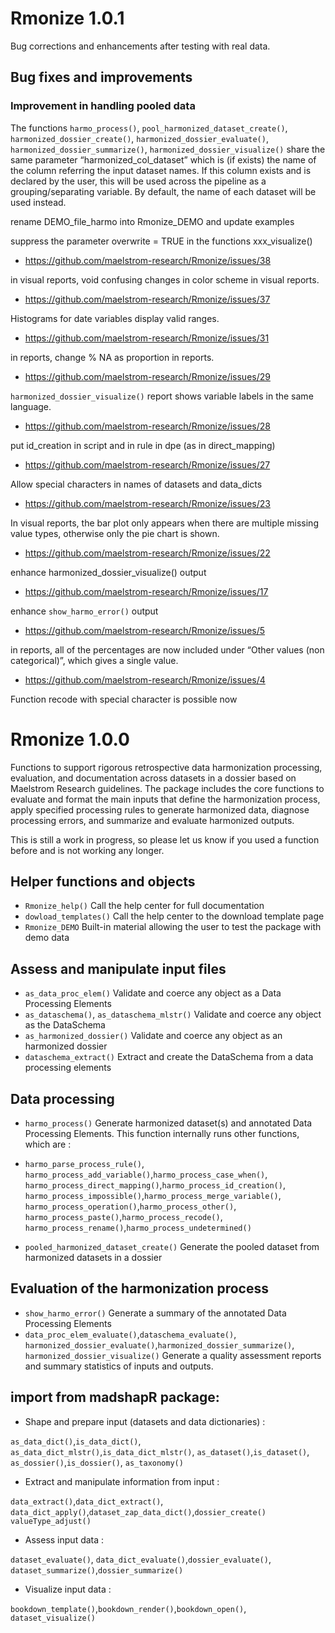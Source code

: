 
# Rmonize 1.0.1

Bug corrections and enhancements after testing with real data.

## Bug fixes and improvements

### Improvement in handling pooled data

The functions `harmo_process()`, `pool_harmonized_dataset_create()`,
`harmonized_dossier_create()`, `harmonized_dossier_evaluate()`,
`harmonized_dossier_summarize()`, `harmonized_dossier_visualize()` share
the same parameter “harmonized_col_dataset” which is (if exists) the
name of the column referring the input dataset names. If this column
exists and is declared by the user, this will be used across the
pipeline as a grouping/separating variable. By default, the name of each
dataset will be used instead.

rename DEMO_file_harmo into Rmonize_DEMO and update examples

suppress the parameter overwrite = TRUE in the functions xxx_visualize()

- <https://github.com/maelstrom-research/Rmonize/issues/38>

in visual reports, void confusing changes in color scheme in visual
reports.

- <https://github.com/maelstrom-research/Rmonize/issues/37>

Histograms for date variables display valid ranges.

- <https://github.com/maelstrom-research/Rmonize/issues/31>

in reports, change % NA as proportion in reports.

- <https://github.com/maelstrom-research/Rmonize/issues/29>

`harmonized_dossier_visualize()` report shows variable labels in the
same language.

- <https://github.com/maelstrom-research/Rmonize/issues/28>

put id_creation in script and in rule in dpe (as in direct_mapping)

- <https://github.com/maelstrom-research/Rmonize/issues/27>

Allow special characters in names of datasets and data_dicts

- <https://github.com/maelstrom-research/Rmonize/issues/23>

In visual reports, the bar plot only appears when there are multiple
missing value types, otherwise only the pie chart is shown.

- <https://github.com/maelstrom-research/Rmonize/issues/22>

enhance harmonized_dossier_visualize() output

- <https://github.com/maelstrom-research/Rmonize/issues/17>

enhance `show_harmo_error()` output

- <https://github.com/maelstrom-research/Rmonize/issues/5>

in reports, all of the percentages are now included under “Other values
(non categorical)”, which gives a single value.

- <https://github.com/maelstrom-research/Rmonize/issues/4>

Function recode with special character is possible now

# Rmonize 1.0.0

Functions to support rigorous retrospective data harmonization
processing, evaluation, and documentation across datasets in a dossier
based on Maelstrom Research guidelines. The package includes the core
functions to evaluate and format the main inputs that define the
harmonization process, apply specified processing rules to generate
harmonized data, diagnose processing errors, and summarize and evaluate
harmonized outputs.

This is still a work in progress, so please let us know if you used a
function before and is not working any longer.

## Helper functions and objects

- `Rmonize_help()` Call the help center for full documentation
- `dowload_templates()` Call the help center to the download template
  page
- `Rmonize_DEMO` Built-in material allowing the user to test the package
  with demo data

## Assess and manipulate input files

- `as_data_proc_elem()` Validate and coerce any object as a Data
  Processing Elements
- `as_dataschema()`, `as_dataschema_mlstr()` Validate and coerce any
  object as the DataSchema
- `as_harmonized_dossier()` Validate and coerce any object as an
  harmonized dossier
- `dataschema_extract()` Extract and create the DataSchema from a data
  processing elements

## Data processing

- `harmo_process()` Generate harmonized dataset(s) and annotated Data
  Processing Elements. This function internally runs other functions,
  which are :

- `harmo_parse_process_rule()`,
  `harmo_process_add_variable()`,`harmo_process_case_when()`,
  `harmo_process_direct_mapping()`,`harmo_process_id_creation()`,
  `harmo_process_impossible()`,`harmo_process_merge_variable()`,
  `harmo_process_operation()`,`harmo_process_other()`,
  `harmo_process_paste()`,`harmo_process_recode()`,
  `harmo_process_rename()`,`harmo_process_undetermined()`

- `pooled_harmonized_dataset_create()` Generate the pooled dataset from
  harmonized datasets in a dossier

## Evaluation of the harmonization process

- `show_harmo_error()` Generate a summary of the annotated Data
  Processing Elements
- `data_proc_elem_evaluate()`,`dataschema_evaluate()`,
  `harmonized_dossier_evaluate()`,`harmonized_dossier_summarize()`,
  `harmonized_dossier_visualize()` Generate a quality assessment reports
  and summary statistics of inputs and outputs.

## import from madshapR package:

- Shape and prepare input (datasets and data dictionaries) :

`as_data_dict()`,`is_data_dict()`,
`as_data_dict_mlstr()`,`is_data_dict_mlstr()`,
`as_dataset()`,`is_dataset()`, `as_dossier()`,`is_dossier()`,
`as_taxonomy()`

- Extract and manipulate information from input :

`data_extract()`,`data_dict_extract()`,
`data_dict_apply()`,`dataset_zap_data_dict()`,`dossier_create()`
`valueType_adjust()`

- Assess input data :

`dataset_evaluate()`, `data_dict_evaluate()`,`dossier_evaluate()`,
`dataset_summarize()`,`dossier_summarize()`

- Visualize input data :

`bookdown_template()`,`bookdown_render()`,`bookdown_open()`,
`dataset_visualize()`
